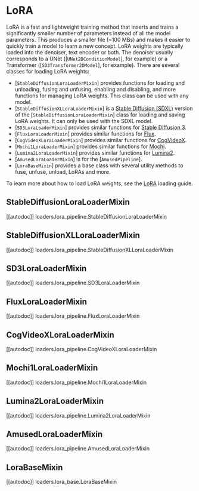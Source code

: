 <!--Copyright 2024 The HuggingFace Team. All rights reserved.

Licensed under the Apache License, Version 2.0 (the "License"); you may not use this file except in compliance with
the License. You may obtain a copy of the License at

http://www.apache.org/licenses/LICENSE-2.0

Unless required by applicable law or agreed to in writing, software distributed under the License is distributed on
an "AS IS" BASIS, WITHOUT WARRANTIES OR CONDITIONS OF ANY KIND, either express or implied. See the License for the
specific language governing permissions and limitations under the License.
-->

# LoRA

LoRA is a fast and lightweight training method that inserts and trains a significantly smaller number of parameters instead of all the model parameters. This produces a smaller file (~100 MBs) and makes it easier to quickly train a model to learn a new concept. LoRA weights are typically loaded into the denoiser, text encoder or both. The denoiser usually corresponds to a UNet ([`UNet2DConditionModel`], for example) or a Transformer ([`SD3Transformer2DModel`], for example). There are several classes for loading LoRA weights:

- [`StableDiffusionLoraLoaderMixin`] provides functions for loading and unloading, fusing and unfusing, enabling and disabling, and more functions for managing LoRA weights. This class can be used with any model.
- [`StableDiffusionXLLoraLoaderMixin`] is a [Stable Diffusion (SDXL)](../../api/pipelines/stable_diffusion/stable_diffusion_xl) version of the [`StableDiffusionLoraLoaderMixin`] class for loading and saving LoRA weights. It can only be used with the SDXL model.
- [`SD3LoraLoaderMixin`] provides similar functions for [Stable Diffusion 3](https://huggingface.co/blog/sd3).
- [`FluxLoraLoaderMixin`] provides similar functions for [Flux](https://huggingface.co/docs/diffusers/main/en/api/pipelines/flux).
- [`CogVideoXLoraLoaderMixin`] provides similar functions for [CogVideoX](https://huggingface.co/docs/diffusers/main/en/api/pipelines/cogvideox).
- [`Mochi1LoraLoaderMixin`] provides similar functions for [Mochi](https://huggingface.co/docs/diffusers/main/en/api/pipelines/mochi).
- [`Lumina2LoraLoaderMixin`] provides similar functions for [Lumina2](https://huggingface.co/docs/diffusers/main/en/api/pipelines/lumina2).
- [`AmusedLoraLoaderMixin`] is for the [`AmusedPipeline`].
- [`LoraBaseMixin`] provides a base class with several utility methods to fuse, unfuse, unload, LoRAs and more.

<Tip>

To learn more about how to load LoRA weights, see the [LoRA](../../using-diffusers/loading_adapters#lora) loading guide.

</Tip>

## StableDiffusionLoraLoaderMixin

[[autodoc]] loaders.lora_pipeline.StableDiffusionLoraLoaderMixin

## StableDiffusionXLLoraLoaderMixin

[[autodoc]] loaders.lora_pipeline.StableDiffusionXLLoraLoaderMixin

## SD3LoraLoaderMixin

[[autodoc]] loaders.lora_pipeline.SD3LoraLoaderMixin

## FluxLoraLoaderMixin

[[autodoc]] loaders.lora_pipeline.FluxLoraLoaderMixin

## CogVideoXLoraLoaderMixin

[[autodoc]] loaders.lora_pipeline.CogVideoXLoraLoaderMixin

## Mochi1LoraLoaderMixin

[[autodoc]] loaders.lora_pipeline.Mochi1LoraLoaderMixin

## Lumina2LoraLoaderMixin

[[autodoc]] loaders.lora_pipeline.Lumina2LoraLoaderMixin

## AmusedLoraLoaderMixin

[[autodoc]] loaders.lora_pipeline.AmusedLoraLoaderMixin

## LoraBaseMixin

[[autodoc]] loaders.lora_base.LoraBaseMixin